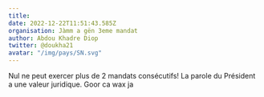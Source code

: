 ```yaml
---
title: 
date: 2022-12-22T11:51:43.585Z
organisation: Jàmm a gën 3eme mandat 
author: Abdou Khadre Diop
twitter: @doukha21
avatar: "/img/pays/SN.svg"
---
```


Nul ne peut exercer plus de 2 mandats consécutifs! La parole du Président a une valeur juridique. Goor ca wax ja
